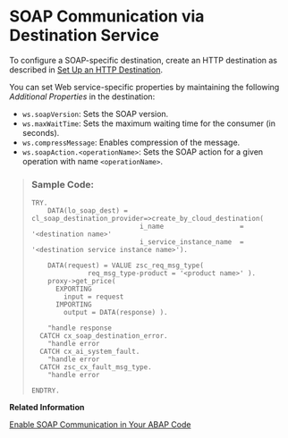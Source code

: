 <!-- loio72bb6b5208b641a1b19672459bbfbc11 -->

# SOAP Communication via Destination Service

To configure a SOAP-specific destination, create an HTTP destination as described in [Set Up an HTTP Destination](set-up-an-http-destination-3884bc3.md).

You can set Web service-specific properties by maintaining the following *Additional Properties* in the destination:

-   `ws.soapVersion`: Sets the SOAP version.
-   `ws.maxWaitTime`: Sets the maximum waiting time for the consumer \(in seconds\).
-   `ws.compressMessage`: Enables compression of the message.
-   `ws.soapAction.<operationName>`: Sets the SOAP action for a given operation with name `<operationName>`.

> ### Sample Code:  
> ```lang-abap
> TRY.
>     DATA(lo_soap_dest) = cl_soap_destination_provider=>create_by_cloud_destination(
>                            i_name                   = '<destination name>'
>                            i_service_instance_name  = '<destination service instance name>').
>  
>     DATA(request) = VALUE zsc_req_msg_type(
>               req_msg_type-product = '<product name>' ).
>     proxy->get_price(
>       EXPORTING
>         input = request
>       IMPORTING
>         output = DATA(response) ).
>  
>     "handle response
>   CATCH cx_soap_destination_error.
>     "handle error
>   CATCH cx_ai_system_fault.
>     "handle error
>   CATCH zsc_cx_fault_msg_type.
>     "handle error
>  
> ENDTRY.
> ```

**Related Information**  


[Enable SOAP Communication in Your ABAP Code](enable-soap-communication-in-your-abap-code-6ab460e.md "SOAP-based Web service outbound communication within the ABAP environment is enabled by using SOAP destination objects.")

